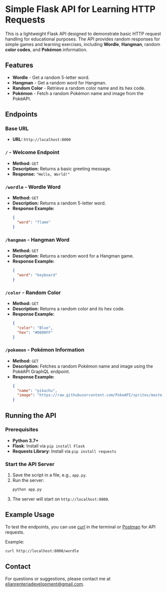 
# Simple Flask API for Learning HTTP Requests

This is a lightweight Flask API designed to demonstrate basic HTTP request handling for educational purposes. The API provides random responses for simple games and learning exercises, including **Wordle**, **Hangman**, random **color codes**, and **Pokémon** information.

## Features

- **Wordle** - Get a random 5-letter word.
- **Hangman** - Get a random word for Hangman.
- **Random Color** - Retrieve a random color name and its hex code.
- **Pokémon** - Fetch a random Pokémon name and image from the PokéAPI.

## Endpoints

### Base URL
- **URL:** `http://localhost:8000`

### `/` - Welcome Endpoint
- **Method:** `GET`
- **Description:** Returns a basic greeting message.
- **Response:** `"Hello, World!"`

### `/wordle` - Wordle Word
- **Method:** `GET`
- **Description:** Returns a random 5-letter word.
- **Response Example:**
  ```json
  {
    "word": "flame"
  }
  ```

### `/hangman` - Hangman Word
- **Method:** `GET`
- **Description:** Returns a random word for a Hangman game.
- **Response Example:**
  ```json
  {
    "word": "keyboard"
  }
  ```

### `/color` - Random Color
- **Method:** `GET`
- **Description:** Returns a random color and its hex code.
- **Response Example:**
  ```json
  {
    "color": "Blue",
    "hex": "#0000FF"
  }
  ```

### `/pokemon` - Pokémon Information
- **Method:** `GET`
- **Description:** Fetches a random Pokémon name and image using the PokéAPI GraphQL endpoint.
- **Response Example:**
  ```json
  {
    "name": "pikachu",
    "image": "https://raw.githubusercontent.com/PokeAPI/sprites/master/sprites/pokemon/25.png"
  }
  ```

## Running the API

### Prerequisites

- **Python 3.7+**
- **Flask**: Install via `pip install Flask`
- **Requests Library**: Install via `pip install requests`

### Start the API Server

1. Save the script in a file, e.g., `app.py`.
2. Run the server:
   ```bash
   python app.py
   ```
3. The server will start on `http://localhost:8000`.

## Example Usage

To test the endpoints, you can use [curl](https://curl.se/) in the terminal or [Postman](https://www.postman.com/) for API requests.

Example:
```bash
curl http://localhost:8000/wordle
```

## Contact

For questions or suggestions, please contact me at [elianrenteriadevelopment@gmail.com](mailto:elianrenteriadevelopment@gmail.com).
